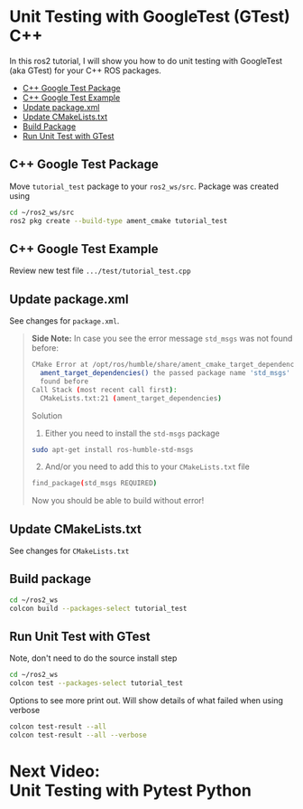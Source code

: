 # Unit Testing with GoogleTest (GTest) C++
In this ros2 tutorial, I will show you how to do unit testing with GoogleTest (aka GTest) for your C++ ROS packages.

- [C++ Google Test Package](#c-google-test-package)
- [C++ Google Test Example](#c-google-test-example)
- [Update package.xml](#update-packagexml)
- [Update CMakeLists.txt](#update-cmakeliststxt)
- [Build Package](#build-package)
- [Run Unit Test with GTest](#run-unit-test-with-gtest)

## C++ Google Test Package
Move `tutorial_test` package to your `ros2_ws/src`. Package was created using
```bash
cd ~/ros2_ws/src
ros2 pkg create --build-type ament_cmake tutorial_test
```

## C++ Google Test Example
Review new test file `.../test/tutorial_test.cpp`

## Update package.xml
See changes for `package.xml`.

> **Side Note:** 
> In case you see the error message `std_msgs` was not found before: 
> ```bash
> CMake Error at /opt/ros/humble/share/ament_cmake_target_dependencies/cmake/ament_target_dependencies.cmake:77 (message):
>   ament_target_dependencies() the passed package name 'std_msgs' was not
>   found before
> Call Stack (most recent call first):
>   CMakeLists.txt:21 (ament_target_dependencies)
> ```
> 
> Solution
> 1. Either you need to install the `std-msgs` package
> ```bash
> sudo apt-get install ros-humble-std-msgs
> ```
> 
> 2. And/or you need to add this to your `CMakeLists.txt` file 
> ```bash
> find_package(std_msgs REQUIRED)
> ```
> 
> Now you should be able to build without error! 

## Update CMakeLists.txt
See changes for `CMakeLists.txt`

## Build package
```bash
cd ~/ros2_ws
colcon build --packages-select tutorial_test
```

## Run Unit Test with GTest
Note, don't need to do the source install step 
```bash
cd ~/ros2_ws
colcon test --packages-select tutorial_test
```

Options to see more print out. Will show details of what failed when using verbose
```bash
colcon test-result --all
colcon test-result --all --verbose
```

# Next Video:<br>Unit Testing with Pytest Python